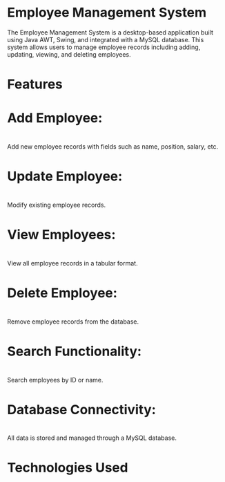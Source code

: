 <h1 style="font-size: 30px;">Employee Management System</h1>
The Employee Management System is a desktop-based application built using Java AWT, Swing, and integrated with a MySQL database. This system allows users to manage employee records including adding, updating, viewing, and deleting employees.

<h3 style="font-size: 30px;">Features </h3>
<h4 style="font-size: 30px;">Add Employee: </h4> Add new employee records with fields such as name, position, salary, etc.
<h4 style="font-size: 30px;">Update Employee: </h4> Modify existing employee records.
<h4 style="font-size: 30px;">View Employees: </h4> View all employee records in a tabular format.
<h4 style="font-size: 30px;">Delete Employee: </h4> Remove employee records from the database.
<h4 style="font-size: 30px;">Search Functionality: </h4> Search employees by ID or name.
<h4 style="font-size: 30px;">Database Connectivity: </h4> All data is stored and managed through a MySQL database.

<h2 style="font-size: 30px;">Technologies Used</h2>
